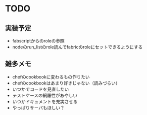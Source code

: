 # TODO

## 実装予定
* fabscriptからのroleの参照
 * nodeのrun_listのrole読んでfabricのroleにセットできるようにする

## 雑多メモ
* chefのcookbookに変わるもの作りたい
 * chefのcookbookはあまり好きじゃない（読みづらい）
* いつかでコードを見直したい
 * テストケースの網羅性があやしい
* いつかドキュメントを充実させる
* やっぱりサーバもほしい？

